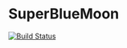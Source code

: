 # SuperBlueMoon

[![Build Status](https://github.com/wardlem/SuperBlueMoon.jl/actions/workflows/CI.yml/badge.svg?branch=main)](https://github.com/wardlem/SuperBlueMoon.jl/actions/workflows/CI.yml?query=branch%3Amain)
